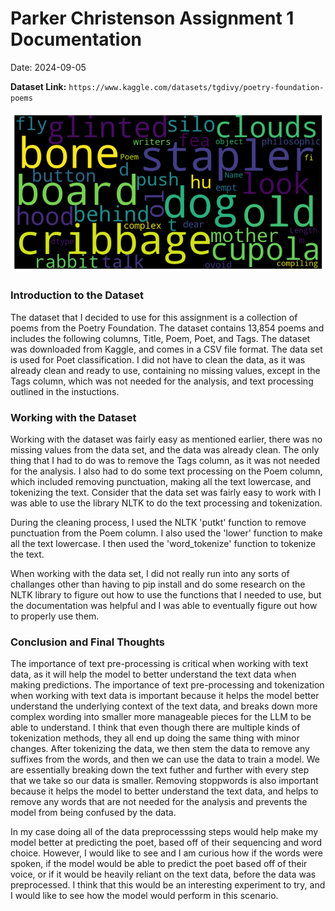 # Parker Christenson Assignment 1 Documentation
Date: 2024-09-05

**Dataset Link:** `https://www.kaggle.com/datasets/tgdivy/poetry-foundation-poems `


![alt text](image.png)

### **Introduction to the Dataset**

The dataset that I decided to use for this assignment is a collection of poems from the Poetry Foundation. The dataset contains 13,854 poems and includes the following columns, Title, Poem, Poet, and Tags. The dataset was downloaded from Kaggle, and comes in a CSV file format. The data set is used for Poet classification. I did not have to clean the data, as it was already clean and ready to use, containing no missing values, except in the Tags column, which was not needed for the analysis, and text processing outlined in the instuctions. 

### **Working with the Dataset**

Working with the dataset was fairly easy as mentioned earlier, there was no missing values from the data set, and the data was already clean. The only thing that I had to do was to remove the Tags column, as it was not needed for the analysis. I also had to do some text processing on the Poem column, which included removing punctuation, making all the text lowercase, and tokenizing the text. Consider that the data set was fairly easy to work with I was able to use the library NLTK to do the text processing and tokenization.

During the cleaning process, I used the NLTK 'putkt' function to remove punctuation from the Poem column. I also used the 'lower' function to make all the text lowercase. I then used the 'word_tokenize' function to tokenize the text.

When working with the data set, I did not really run into any sorts of challanges other than having to pip install and do some research on the NLTK library to figure out how to use the functions that I needed to use, but the documentation was helpful and I was able to eventually figure out how to properly use them. 

### **Conclusion and Final Thoughts**

The importance of text pre-processing is critical when working with text data, as it will help the model to better understand the text data when making predictions. The importance of text pre-processing and tokenization when working with text data is important because it helps the model better understand the  underlying context of the text data, and breaks  down more complex wording into smaller more manageable pieces for the LLM to be able to understand. I think that even though there are multiple kinds of tokenization methods, they all end up doing the same thing with minor changes. After tokenizing the data, we then stem the data to remove any suffixes from the words, and then we can use the data to train a model. We are essentially breaking down the text futher and further with every step that we take so our data is smaller. Removing stoppwords is also important because it helps the model to better understand the text data, and helps to remove any words that are not needed for the analysis and prevents the model from being confused by the data. 

In my case doing all of the data preprocesssing steps would help make my model better at predicting the poet, based off of their sequencing and word choice. However, I would like to see and I am curious how if the words were spoken, if the model would be able to predict the poet based off of their voice, or if it would be heavily reliant on the text data, before the data was preprocessed. I think that this would be an interesting experiment to try, and I would like to see how the model would perform in this scenario.